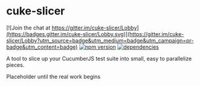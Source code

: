 # cuke-slicer

[![Join the chat at https://gitter.im/cuke-slicer/Lobby](https://badges.gitter.im/cuke-slicer/Lobby.svg)](https://gitter.im/cuke-slicer/Lobby?utm_source=badge&utm_medium=badge&utm_campaign=pr-badge&utm_content=badge)
[![npm version](https://badge.fury.io/js/cuke-slicer.svg)](https://badge.fury.io/js/cuke-slicer)
[![dependencies](https://david-dm.org/pittgoose/cuke-slicer.svg)](https://david-dm.org/pittgoose/cuke-slicer)

A tool to slice up your CucumberJS test suite into small, easy to parallelize pieces.

Placeholder until the real work begins
